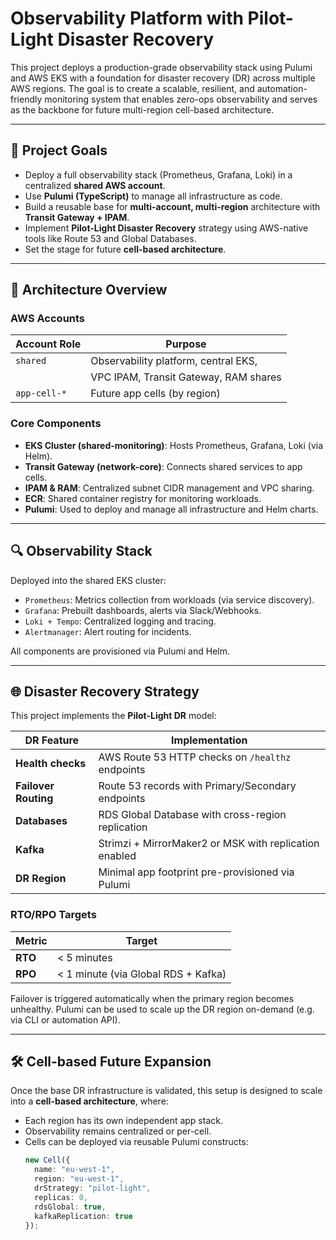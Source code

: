 # Observability Platform with Pilot-Light Disaster Recovery

This project deploys a production-grade observability stack using Pulumi and AWS EKS with a foundation for disaster recovery (DR) across multiple AWS regions. The goal is to create a scalable, resilient, and automation-friendly monitoring system that enables zero-ops observability and serves as the backbone for future multi-region cell-based architecture.

---

## 🚀 Project Goals

- Deploy a full observability stack (Prometheus, Grafana, Loki) in a centralized **shared AWS account**.
- Use **Pulumi (TypeScript)** to manage all infrastructure as code.
- Build a reusable base for **multi-account, multi-region** architecture with **Transit Gateway + IPAM**.
- Implement **Pilot-Light Disaster Recovery** strategy using AWS-native tools like Route 53 and Global Databases.
- Set the stage for future **cell-based architecture**.

---

## 🧱 Architecture Overview

### AWS Accounts

| Account Role        | Purpose                                  |
|---------------------|------------------------------------------|
| `shared`            | Observability platform, central EKS,     |
|                     | VPC IPAM, Transit Gateway, RAM shares    |
| `app-cell-*`        | Future app cells (by region)             |

### Core Components

- **EKS Cluster (shared-monitoring)**: Hosts Prometheus, Grafana, Loki (via Helm).
- **Transit Gateway (network-core)**: Connects shared services to app cells.
- **IPAM & RAM**: Centralized subnet CIDR management and VPC sharing.
- **ECR**: Shared container registry for monitoring workloads.
- **Pulumi**: Used to deploy and manage all infrastructure and Helm charts.

---

## 🔍 Observability Stack

Deployed into the shared EKS cluster:

- `Prometheus`: Metrics collection from workloads (via service discovery).
- `Grafana`: Prebuilt dashboards, alerts via Slack/Webhooks.
- `Loki + Tempo`: Centralized logging and tracing.
- `Alertmanager`: Alert routing for incidents.

All components are provisioned via Pulumi and Helm.

---

## 🌐 Disaster Recovery Strategy

This project implements the **Pilot-Light DR** model:

| DR Feature           | Implementation                                                |
|----------------------|---------------------------------------------------------------|
| **Health checks**    | AWS Route 53 HTTP checks on `/healthz` endpoints              |
| **Failover Routing** | Route 53 records with Primary/Secondary endpoints             |
| **Databases**        | RDS Global Database with cross-region replication             |
| **Kafka**            | Strimzi + MirrorMaker2 or MSK with replication enabled        |
| **DR Region**        | Minimal app footprint pre-provisioned via Pulumi              |

### RTO/RPO Targets

| Metric     | Target                |
|------------|------------------------|
| **RTO**    | < 5 minutes           |
| **RPO**    | < 1 minute (via Global RDS + Kafka) |

Failover is triggered automatically when the primary region becomes unhealthy. Pulumi can be used to scale up the DR region on-demand (e.g. via CLI or automation API).

---

## 🛠 Cell-based Future Expansion

Once the base DR infrastructure is validated, this setup is designed to scale into a **cell-based architecture**, where:

- Each region has its own independent app stack.
- Observability remains centralized or per-cell.
- Cells can be deployed via reusable Pulumi constructs:
  ```ts
  new Cell({
    name: "eu-west-1",
    region: "eu-west-1",
    drStrategy: "pilot-light",
    replicas: 0,
    rdsGlobal: true,
    kafkaReplication: true
  });
